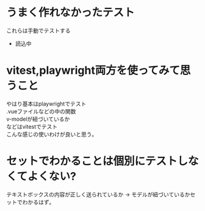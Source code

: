 # うまく作れなかったテスト
これらは手動でテストする  

* 読込中



# vitest,playwright両方を使ってみて思うこと  
やはり基本はplaywrightでテスト  
.vueファイルなどの中の関数  
v-modelが紐づいているか  
などはvitestでテスト  
こんな感じの使いわけが良いと思う｡  


# セットでわかることは個別にテストしなくてよくない?
テキストボックスの内容が正しく送られているか
-> モデルが紐づいているかセットでわかるはず｡